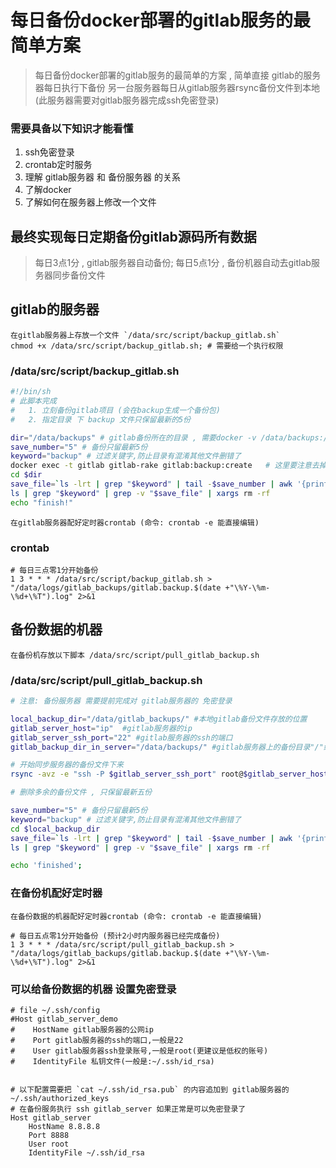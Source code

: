 # 每日备份docker部署的gitlab服务的最简单方案


> 每日备份docker部署的gitlab服务的最简单的方案 , 简单直接
> gitlab的服务器每日执行下备份
> 另一台服务器每日从gitlab服务器rsync备份文件到本地(此服务器需要对gitlab服务器完成ssh免密登录)


### 需要具备以下知识才能看懂
1. ssh免密登录
2. crontab定时服务
3. 理解 gitlab服务器 和 备份服务器 的关系
4. 了解docker
5. 了解如何在服务器上修改一个文件

## 最终实现每日定期备份gitlab源码所有数据
> 每日3点1分 , gitlab服务器自动备份; 每日5点1分 , 备份机器自动去gitlab服务器同步备份文件

## gitlab的服务器
    在gitlab服务器上存放一个文件 `/data/src/script/backup_gitlab.sh`
    chmod +x /data/src/script/backup_gitlab.sh; # 需要给一个执行权限
    
### /data/src/script/backup_gitlab.sh
```bash
#!/bin/sh
# 此脚本完成 
#   1. 立刻备份gitlab项目 (会在backup生成一个备份包)
#   2. 指定目录 下 backup 文件只保留最新的5份

dir="/data/backups" # gitlab备份所在的目录 , 需要docker -v /data/backups:/var/opt/gitlab/backups:rw 挂载好
save_number="5" # 备份只留最新5份
keyword="backup" # 过滤关键字,防止目录有混淆其他文件删错了
docker exec -t gitlab gitlab-rake gitlab:backup:create   # 这里要注意去掉-i,否则备份不成功
cd $dir
save_file=`ls -lrt | grep "$keyword" | tail -$save_number | awk '{print $NF}'`
ls | grep "$keyword" | grep -v "$save_file" | xargs rm -rf
echo "finish!"
```

    在gitlab服务器配好定时器crontab (命令: crontab -e 能直接编辑)

### crontab
```crontab
# 每日三点零1分开始备份
1 3 * * * /data/src/script/backup_gitlab.sh > "/data/logs/gitlab_backups/gitlab.backup.$(date +"\%Y-\%m-\%d+\%T").log" 2>&1
```


## 备份数据的机器
    在备份机存放以下脚本 /data/src/script/pull_gitlab_backup.sh
### /data/src/script/pull_gitlab_backup.sh
```bash
# 注意: 备份服务器 需要提前完成对 gitlab服务器的 免密登录

local_backup_dir="/data/gitlab_backups/" #本地gitlab备份文件存放的位置
gitlab_server_host="ip"  #gitlab服务器的ip
gitlab_server_ssh_port="22" #gitlab服务器的ssh的端口
gitlab_backup_dir_in_server="/data/backups/" #gitlab服务器上的备份目录"/"结尾

# 开始同步服务器的备份文件下来
rsync -avz -e "ssh -P $gitlab_server_ssh_port" root@$gitlab_server_host:$gitlab_backup_dir_in_server $local_backup_dir

# 删除多余的备份文件 , 只保留最新五份

save_number="5" # 备份只留最新5份
keyword="backup" # 过滤关键字,防止目录有混淆其他文件删错了
cd $local_backup_dir
save_file=`ls -lrt | grep "$keyword" | tail -$save_number | awk '{print $NF}'`
ls | grep "$keyword" | grep -v "$save_file" | xargs rm -rf

echo 'finished';
```
### 在备份机配好定时器

    在备份数据的机器配好定时器crontab (命令: crontab -e 能直接编辑)
```crontab
# 每日五点零1分开始备份 (预计2小时内服务器已经完成备份)
1 3 * * * /data/src/script/pull_gitlab_backup.sh > "/data/logs/gitlab_backups/gitlab.backup.$(date +"\%Y-\%m-\%d+\%T").log" 2>&1
```


### 可以给备份数据的机器 设置免密登录

```shell
# file ~/.ssh/config
#Host gitlab_server_demo
#    HostName gitlab服务器的公网ip
#    Port gitlab服务器的ssh的端口,一般是22
#    User gitlab服务器ssh登录账号,一般是root(更建议是低权的账号)
#    IdentityFile 私钥文件(一般是:~/.ssh/id_rsa)


# 以下配置需要把 `cat ~/.ssh/id_rsa.pub` 的内容追加到 gitlab服务器的 ~/.ssh/authorized_keys
# 在备份服务执行 ssh gitlab_server 如果正常是可以免密登录了
Host gitlab_server
    HostName 8.8.8.8
    Port 8888
    User root
    IdentityFile ~/.ssh/id_rsa
```


